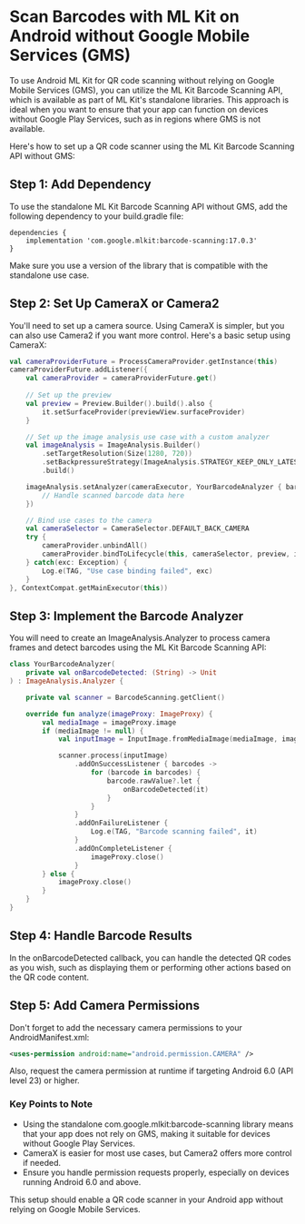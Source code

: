 # Scan Barcodes with ML Kit on Android without Google Mobile Services (GMS)

To use Android ML Kit for QR code scanning without relying on Google Mobile Services (GMS), you can utilize the ML Kit Barcode Scanning API, which is available as part of ML Kit's standalone libraries. This approach is ideal when you want to ensure that your app can function on devices without Google Play Services, such as in regions where GMS is not available.

Here's how to set up a QR code scanner using the ML Kit Barcode Scanning API without GMS:

## Step 1: Add Dependency
To use the standalone ML Kit Barcode Scanning API without GMS, add the following dependency to your build.gradle file:

```
dependencies {
    implementation 'com.google.mlkit:barcode-scanning:17.0.3'
}
```

Make sure you use a version of the library that is compatible with the standalone use case.

## Step 2: Set Up CameraX or Camera2
You'll need to set up a camera source. Using CameraX is simpler, but you can also use Camera2 if you want more control. Here's a basic setup using CameraX:

```kotlin
val cameraProviderFuture = ProcessCameraProvider.getInstance(this)
cameraProviderFuture.addListener({
    val cameraProvider = cameraProviderFuture.get()
    
    // Set up the preview
    val preview = Preview.Builder().build().also {
        it.setSurfaceProvider(previewView.surfaceProvider)
    }

    // Set up the image analysis use case with a custom analyzer
    val imageAnalysis = ImageAnalysis.Builder()
        .setTargetResolution(Size(1280, 720))
        .setBackpressureStrategy(ImageAnalysis.STRATEGY_KEEP_ONLY_LATEST)
        .build()

    imageAnalysis.setAnalyzer(cameraExecutor, YourBarcodeAnalyzer { barcode ->
        // Handle scanned barcode data here
    })

    // Bind use cases to the camera
    val cameraSelector = CameraSelector.DEFAULT_BACK_CAMERA
    try {
        cameraProvider.unbindAll()
        cameraProvider.bindToLifecycle(this, cameraSelector, preview, imageAnalysis)
    } catch(exc: Exception) {
        Log.e(TAG, "Use case binding failed", exc)
    }
}, ContextCompat.getMainExecutor(this))
```

## Step 3: Implement the Barcode Analyzer
You will need to create an ImageAnalysis.Analyzer to process camera frames and detect barcodes using the ML Kit Barcode Scanning API:

```kotlin
class YourBarcodeAnalyzer(
    private val onBarcodeDetected: (String) -> Unit
) : ImageAnalysis.Analyzer {

    private val scanner = BarcodeScanning.getClient()

    override fun analyze(imageProxy: ImageProxy) {
        val mediaImage = imageProxy.image
        if (mediaImage != null) {
            val inputImage = InputImage.fromMediaImage(mediaImage, imageProxy.imageInfo.rotationDegrees)

            scanner.process(inputImage)
                .addOnSuccessListener { barcodes ->
                    for (barcode in barcodes) {
                        barcode.rawValue?.let {
                            onBarcodeDetected(it)
                        }
                    }
                }
                .addOnFailureListener {
                    Log.e(TAG, "Barcode scanning failed", it)
                }
                .addOnCompleteListener {
                    imageProxy.close()
                }
        } else {
            imageProxy.close()
        }
    }
}
```

## Step 4: Handle Barcode Results
In the onBarcodeDetected callback, you can handle the detected QR codes as you wish, such as displaying them or performing other actions based on the QR code content.

## Step 5: Add Camera Permissions
Don't forget to add the necessary camera permissions to your AndroidManifest.xml:

```xml
<uses-permission android:name="android.permission.CAMERA" />
```

Also, request the camera permission at runtime if targeting Android 6.0 (API level 23) or higher.

### Key Points to Note
 - Using the standalone com.google.mlkit:barcode-scanning library means that your app does not rely on GMS, making it suitable for devices without Google Play Services.
 - CameraX is easier for most use cases, but Camera2 offers more control if needed.
 - Ensure you handle permission requests properly, especially on devices running Android 6.0 and above.
  
This setup should enable a QR code scanner in your Android app without relying on Google Mobile Services.